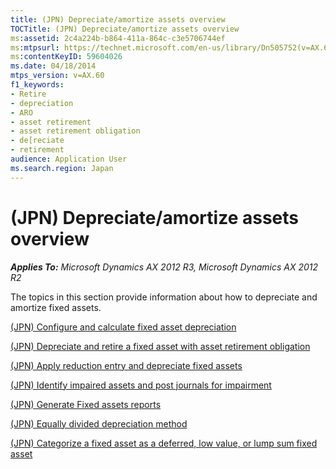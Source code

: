 ```yaml
---
title: (JPN) Depreciate/amortize assets overview
TOCTitle: (JPN) Depreciate/amortize assets overview
ms:assetid: 2c4a224b-b864-411a-864c-c3e5706744ef
ms:mtpsurl: https://technet.microsoft.com/en-us/library/Dn505752(v=AX.60)
ms:contentKeyID: 59604026
ms.date: 04/18/2014
mtps_version: v=AX.60
f1_keywords:
- Retire
- depreciation
- ARO
- asset retirement
- asset retirement obligation
- de[reciate
- retirement
audience: Application User
ms.search.region: Japan
---
```


# (JPN) Depreciate/amortize assets overview 


_**Applies To:** Microsoft Dynamics AX 2012 R3, Microsoft Dynamics AX 2012 R2_

The topics in this section provide information about how to depreciate and amortize fixed assets.

[(JPN) Configure and calculate fixed asset depreciation](jpn-configure-and-calculate-fixed-asset-depreciation.md)

[(JPN) Depreciate and retire a fixed asset with asset retirement obligation](jpn-depreciate-and-retire-a-fixed-asset-with-asset-retirement-obligation.md)

[(JPN) Apply reduction entry and depreciate fixed assets](jpn-apply-reduction-entry-and-depreciate-fixed-assets.md)

[(JPN) Identify impaired assets and post journals for impairment](jpn-identify-impaired-assets-and-post-journals-for-impairment.md)

[(JPN) Generate Fixed assets reports](jpn-generate-fixed-assets-reports.md)

[(JPN) Equally divided depreciation method](jpn-equally-divided-depreciation-method.md)

[(JPN) Categorize a fixed asset as a deferred, low value, or lump sum fixed asset](jpn-categorize-a-fixed-asset-as-a-deferred-low-value-or-lump-sum-fixed-asset.md)

  


